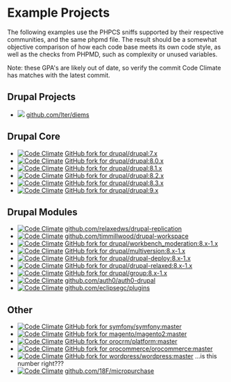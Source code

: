 # Example Projects

The following examples use the PHPCS sniffs supported by their respective communities, and the same phpmd file. The result should be a somewhat objective comparison of how each code base meets its own code style, as well as the checks from PHPMD, such as complexity or unused variables.

Note: these GPA's are likely out of date, so verify the commit Code Climate has matches with the latest commit.

## Drupal Projects

* <a href="https://codeclimate.com/github/lter/deims"><img src="https://codeclimate.com/github/lter/deims/badges/gpa.svg" /></a> [github.com/lter/diems](https://github.com/lter/deims)

## Drupal Core

* [![Code Climate](https://codeclimate.com/github/josephdpurcell/drupal-7.x/badges/gpa.svg)](https://codeclimate.com/github/josephdpurcell/drupal-7.x) [GitHub fork for drupal/drupal:7.x](https://github.com/josephdpurcell/drupal-7.x)
* [![Code Climate](https://codeclimate.com/github/josephdpurcell/drupal-8.0.x/badges/gpa.svg)](https://codeclimate.com/github/josephdpurcell/drupal-8.0.x) [GitHub fork for drupal/drupal:8.0.x](https://github.com/josephdpurcell/drupal-8.0.x)
* [![Code Climate](https://codeclimate.com/github/josephdpurcell/drupal-8.1.x/badges/gpa.svg)](https://codeclimate.com/github/josephdpurcell/drupal-8.1.x) [GitHub fork for drupal/drupal:8.1.x](https://github.com/josephdpurcell/drupal-8.1.x)
* [![Code Climate](https://codeclimate.com/github/josephdpurcell/drupal-8.2.x/badges/gpa.svg)](https://codeclimate.com/github/josephdpurcell/drupal-8.2.x) [GitHub fork for drupal/drupal:8.2.x](https://github.com/josephdpurcell/drupal-8.2.x)
* [![Code Climate](https://codeclimate.com/github/josephdpurcell/drupal-8.3.x/badges/gpa.svg)](https://codeclimate.com/github/josephdpurcell/drupal-8.3.x) [GitHub fork for drupal/drupal:8.3.x](https://github.com/josephdpurcell/drupal-8.3.x)
* [![Code Climate](https://codeclimate.com/github/josephdpurcell/drupal-9.x/badges/gpa.svg)](https://codeclimate.com/github/josephdpurcell/drupal-9.x) [GitHub fork for drupal/drupal:9.x](https://github.com/josephdpurcell/drupal-9.x)

## Drupal Modules

* [![Code Climate](https://codeclimate.com/github/relaxedws/drupal-replication/badges/gpa.svg)](https://codeclimate.com/github/relaxedws/drupal-replication) [github.com/relaxedws/drupal-replication](https://github.com/relaxedws/drupal-replication)
*  [![Code Climate](https://codeclimate.com/github/timmillwood/drupal-workspace/badges/gpa.svg)](https://codeclimate.com/github/timmillwood/drupal-workspace) [github.com/timmillwood/drupal-workspace](https://github.com/timmillwood/drupal-workspace)
* [![Code Climate](https://codeclimate.com/github/josephdpurcell/workbench_moderation/badges/gpa.svg)](https://codeclimate.com/github/josephdpurcell/workbench_moderation) [GitHub fork for drupal/workbench_moderation:8.x-1.x](https://github.com/josephdpurcell/workbench_moderation)
* [![Code Climate](https://codeclimate.com/github/josephdpurcell/drupal-multiversion/badges/gpa.svg)](https://codeclimate.com/github/josephdpurcell/drupal-multiversion) [GitHub fork for drupal/multiversion:8.x-1.x](https://github.com/josephdpurcell/drupal-multiversion)
* [![Code Climate](https://codeclimate.com/github/josephdpurcell/drupal-deploy/badges/gpa.svg)](https://codeclimate.com/github/josephdpurcell/drupal-deploy) [GitHub fork for drupal/drupal-deploy:8.x-1.x](https://github.com/josephdpurcell/drupal-deploy)
* [![Code Climate](https://codeclimate.com/github/josephdpurcell/drupal-relaxed/badges/gpa.svg)](https://codeclimate.com/github/josephdpurcell/drupal-relaxed) [GitHub fork for drupal/drupal-relaxed:8.x-1.x](https://github.com/josephdpurcell/drupal-relaxed)
* [![Code Climate](https://codeclimate.com/github/josephdpurcell/drupal-group/badges/gpa.svg)](https://codeclimate.com/github/josephdpurcell/drupal-group) [GitHub fork for drupal/group:8.x-1.x](https://github.com/josephdpurcell/drupal-group)
* [![Code Climate](https://codeclimate.com/github/auth0/auth0-drupal/badges/gpa.svg)](https://codeclimate.com/github/auth0/auth0-drupal) [github.com/auth0/auth0-drupal](https://github.com/auth0/auth0-drupal)
* [![Code Climate](https://codeclimate.com/github/EclipseGc/Plugins/badges/gpa.svg)](https://codeclimate.com/github/EclipseGc/Plugins) [github.com/eclipsegc/plugins](https://github.com/EclipseGc/Plugins)

## Other

* [![Code Climate](https://codeclimate.com/github/josephdpurcell/symfony/badges/gpa.svg)](https://codeclimate.com/github/josephdpurcell/symfony) [GitHub fork for symfony/symfony:master](https://github.com/josephdpurcell/symfony)
* [![Code Climate](https://codeclimate.com/github/josephdpurcell/magento2/badges/gpa.svg)](https://codeclimate.com/github/josephdpurcell/magento2) [GitHub fork for magento/magento2:master](https://github.com/josephdpurcell/magento2)
* [![Code Climate](https://codeclimate.com/github/josephdpurcell/platform/badges/gpa.svg)](https://codeclimate.com/github/josephdpurcell/platform) [GitHub fork for orocrm/platform:master](https://github.com/josephdpurcell/platform)
* [![Code Climate](https://codeclimate.com/github/josephdpurcell/orocommerce/badges/gpa.svg)](https://codeclimate.com/github/josephdpurcell/orocommerce) [GitHub fork for orocommerce/orocommerce:master](https://github.com/josephdpurcell/orocommerce)
* [![Code Climate](https://codeclimate.com/repos/5730fdf0d132d84858004be5/badges/9503049144363360d9c2/gpa.svg)](https://codeclimate.com/repos/5730fdf0d132d84858004be5/feed) [GitHub fork for wordpress/wordpress:master](https://github.com/josephdpurcell/wordpress) ...is this number right???
* [![Code Climate](https://codeclimate.com/github/18F/micropurchase/badges/gpa.svg)](https://codeclimate.com/github/18F/micropurchase) [github.com/18F/micropurchase](https://github.com/18F/micropurchase)

